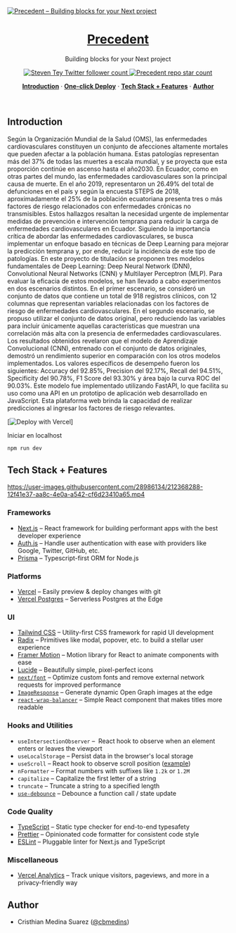<a href="https://precedent.dev">
  <img alt="Precedent – Building blocks for your Next project" src="https://precedent.dev/opengraph-image">
  <h1 align="center">Precedent</h1>
</a>

<p align="center">
  Building blocks for your Next project
</p>

<p align="center">
  <a href="https://twitter.com/steventey">
    <img src="https://img.shields.io/twitter/follow/steventey?style=flat&label=steventey&logo=twitter&color=0bf&logoColor=fff" alt="Steven Tey Twitter follower count" />
  </a>
  <a href="https://github.com/steven-tey/precedent">
    <img src="https://img.shields.io/github/stars/steven-tey/precedent?label=steven-tey%2Fprecedent" alt="Precedent repo star count" />
  </a>
</p>

<p align="center">
  <a href="#introduction"><strong>Introduction</strong></a> ·
  <a href="#one-click-deploy"><strong>One-click Deploy</strong></a> ·
  <a href="#tech-stack--features"><strong>Tech Stack + Features</strong></a> ·
  <a href="#author"><strong>Author</strong></a>
</p>
<br/>

## Introduction

Según la Organización Mundial de la Salud (OMS), las enfermedades cardiovasculares constituyen un conjunto de afecciones altamente mortales que pueden afectar a la población humana. Estas patologías representan más del 37% de todas las muertes a escala mundial, y se proyecta que esta proporción continúe en ascenso hasta el año2030. En Ecuador, como en otras partes del mundo, las enfermedades cardiovasculares son la principal causa de muerte. En el año 2019, representaron un 26.49% del total de defunciones en el país y según la encuesta STEPS de 2018, aproximadamente el 25% de la población ecuatoriana presenta tres o más factores de riesgo relacionados con enfermedades crónicas no transmisibles. Estos hallazgos resaltan la necesidad urgente de implementar medidas de prevención e intervención temprana para reducir la carga de enfermedades cardiovasculares en Ecuador. Siguiendo la importancia crítica de abordar las enfermedades cardiovasculares, se busca implementar un enfoque basado en técnicas de Deep Learning para mejorar la predicción temprana y, por ende, reducir la incidencia de este tipo de patologías. En este proyecto de titulación se proponen tres modelos fundamentales de Deep Learning: Deep Neural Network (DNN), Convolutional Neural Networks (CNN) y Multilayer Perceptron (MLP). Para evaluar la eficacia de estos modelos, se han llevado a cabo experimentos en dos escenarios distintos. En el primer escenario, se consideró un conjunto de datos que contiene un total de 918 registros clínicos, con 12 columnas que representan variables relacionadas con los factores de riesgo de enfermedades cardiovasculares. En el segundo escenario, se propuso utilizar el conjunto de datos original, pero reduciendo las variables para incluir únicamente aquellas características que muestran una correlación más alta con la presencia de enfermedades cardiovasculares. Los resultados obtenidos revelaron que el modelo de Aprendizaje Convolucional (CNN), entrenado con el conjunto de datos originales, demostró un rendimiento superior en comparación con los otros modelos implementados. Los valores específicos de desempeño fueron los siguientes: Accuracy del 92.85%, Precision del 92.17%, Recall del 94.51%, Specificity del 90.78%, F1 Score del 93.30% y área bajo la curva ROC del 90.03%. Este modelo fue implementado utilizando FastAPI, lo que facilita su uso como una API en un prototipo de aplicación web desarrollado en JavaScript. Esta plataforma web brinda la capacidad de realizar predicciones al ingresar los factores de riesgo relevantes.

[![Deploy with Vercel](https://vercel.com/button)]

Iniciar en localhost

```bash
npm run dev
```

## Tech Stack + Features

https://user-images.githubusercontent.com/28986134/212368288-12f41e37-aa8c-4e0a-a542-cf6d23410a65.mp4

### Frameworks

- [Next.js](https://nextjs.org/) – React framework for building performant apps with the best developer experience
- [Auth.js](https://authjs.dev/) – Handle user authentication with ease with providers like Google, Twitter, GitHub, etc.
- [Prisma](https://www.prisma.io/) – Typescript-first ORM for Node.js

### Platforms

- [Vercel](https://vercel.com/) – Easily preview & deploy changes with git
- [Vercel Postgres](https://vercel.com/postgres) – Serverless Postgres at the Edge

### UI

- [Tailwind CSS](https://tailwindcss.com/) – Utility-first CSS framework for rapid UI development
- [Radix](https://www.radix-ui.com/) – Primitives like modal, popover, etc. to build a stellar user experience
- [Framer Motion](https://framer.com/motion) – Motion library for React to animate components with ease
- [Lucide](https://lucide.dev/) – Beautifully simple, pixel-perfect icons
- [`next/font`](https://nextjs.org/docs/basic-features/font-optimization) – Optimize custom fonts and remove external network requests for improved performance
- [`ImageResponse`](https://beta.nextjs.org/docs/api-reference/image-response) – Generate dynamic Open Graph images at the edge
- [`react-wrap-balancer`](https://github.com/shuding/react-wrap-balancer) – Simple React component that makes titles more readable

### Hooks and Utilities

- `useIntersectionObserver` –  React hook to observe when an element enters or leaves the viewport
- `useLocalStorage` – Persist data in the browser's local storage
- `useScroll` – React hook to observe scroll position ([example](https://github.com/steven-tey/precedent/blob/main/components/layout/navbar.tsx#L12))
- `nFormatter` – Format numbers with suffixes like `1.2k` or `1.2M`
- `capitalize` – Capitalize the first letter of a string
- `truncate` – Truncate a string to a specified length
- [`use-debounce`](https://www.npmjs.com/package/use-debounce) – Debounce a function call / state update

### Code Quality

- [TypeScript](https://www.typescriptlang.org/) – Static type checker for end-to-end typesafety
- [Prettier](https://prettier.io/) – Opinionated code formatter for consistent code style
- [ESLint](https://eslint.org/) – Pluggable linter for Next.js and TypeScript

### Miscellaneous

- [Vercel Analytics](https://vercel.com/analytics) – Track unique visitors, pageviews, and more in a privacy-friendly way

## Author

- Cristhian Medina Suarez ([@cbmedins](https://twitter.com/cbmedins))
